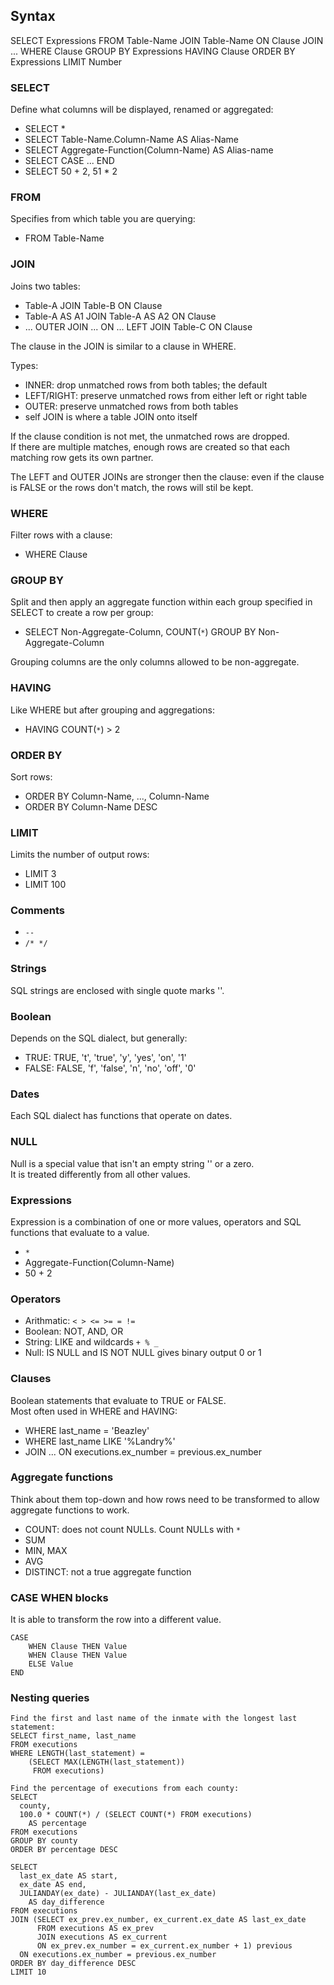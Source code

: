 ## Syntax

SELECT Expressions
FROM Table-Name
JOIN Table-Name ON Clause
JOIN ...
WHERE Clause
GROUP BY Expressions
HAVING Clause
ORDER BY Expressions
LIMIT Number

### SELECT

Define what columns will be displayed, renamed or aggregated:
* SELECT *
* SELECT Table-Name.Column-Name AS Alias-Name
* SELECT Aggregate-Function(Column-Name) AS Alias-name
* SELECT CASE ... END
* SELECT 50 + 2, 51 * 2

### FROM

Specifies from which table you are querying:
* FROM Table-Name

### JOIN

Joins two tables:
* Table-A JOIN Table-B ON Clause
* Table-A AS A1 JOIN Table-A AS A2 ON Clause
* ... OUTER JOIN ... ON ... LEFT JOIN Table-C ON Clause

The clause in the JOIN is similar to a clause in WHERE.  

Types:
* INNER: drop unmatched rows from both tables; the default
* LEFT/RIGHT: preserve unmatched rows from either left or right table
* OUTER: preserve unmatched rows from both tables
* self JOIN is where a table JOIN onto itself

If the clause condition is not met, the unmatched rows are dropped.  
If there are multiple matches, enough rows are created so that each matching row gets its own partner.  

The LEFT and OUTER JOINs are stronger then the clause: even if the clause is FALSE or the rows don't match, the rows will stil be kept.  

### WHERE

Filter rows with a clause:
* WHERE Clause

### GROUP BY

Split and then apply an aggregate function within each group specified in SELECT to create a row per group:
* SELECT Non-Aggregate-Column, COUNT(`*`) GROUP BY Non-Aggregate-Column

Grouping columns are the only columns allowed to be non-aggregate.  

### HAVING

Like WHERE but after grouping and aggregations:
* HAVING COUNT(`*`) > 2

### ORDER BY

Sort rows:
* ORDER BY Column-Name, ..., Column-Name
* ORDER BY Column-Name DESC

### LIMIT

Limits the number of output rows:
* LIMIT 3
* LIMIT 100

### Comments

* `--`
* `/* */`

### Strings

SQL strings are enclosed with single quote marks ''.  

### Boolean

Depends on the SQL dialect, but generally:
* TRUE: TRUE, 't', 'true', 'y', 'yes', 'on', '1'
* FALSE: FALSE, 'f', 'false', 'n', 'no', 'off', '0'

### Dates

Each SQL dialect has functions that operate on dates.  

### NULL

Null is a special value that isn't an empty string '' or a zero.  
It is treated differently from all other values.  

### Expressions

Expression is a combination of one or more values, operators and SQL functions that evaluate to a value.  

* `*`
* Aggregate-Function(Column-Name)
* 50 + 2

### Operators

* Arithmatic: `< > <= >= = !=`
* Boolean: NOT, AND, OR
* String: LIKE and wildcards `+ % _`
* Null: IS NULL and IS NOT NULL gives binary output 0 or 1

### Clauses

Boolean statements that evaluate to TRUE or FALSE.  
Most often used in WHERE and HAVING:
* WHERE last_name = 'Beazley'
* WHERE last_name LIKE '%Landry%'
* JOIN ... ON executions.ex_number = previous.ex_number

### Aggregate functions

Think about them top-down and how rows need to be transformed to allow aggregate functions to work.  

* COUNT: does not count NULLs. Count NULLs with `*`
* SUM
* MIN, MAX
* AVG
* DISTINCT: not a true aggregate function

### CASE WHEN blocks

It is able to transform the row into a different value.  

```
CASE 
    WHEN Clause THEN Value
    WHEN Clause THEN Value
    ELSE Value
END
```

### Nesting queries

```
Find the first and last name of the inmate with the longest last statement:
SELECT first_name, last_name
FROM executions
WHERE LENGTH(last_statement) =
    (SELECT MAX(LENGTH(last_statement))
	 FROM executions)
```

```
Find the percentage of executions from each county:
SELECT
  county,
  100.0 * COUNT(*) / (SELECT COUNT(*) FROM executions)
    AS percentage
FROM executions
GROUP BY county
ORDER BY percentage DESC
```

```
SELECT
  last_ex_date AS start,
  ex_date AS end,
  JULIANDAY(ex_date) - JULIANDAY(last_ex_date)
    AS day_difference
FROM executions
JOIN (SELECT ex_prev.ex_number, ex_current.ex_date AS last_ex_date
      FROM executions AS ex_prev
      JOIN executions AS ex_current
      ON ex_prev.ex_number = ex_current.ex_number + 1) previous
  ON executions.ex_number = previous.ex_number
ORDER BY day_difference DESC
LIMIT 10
```
